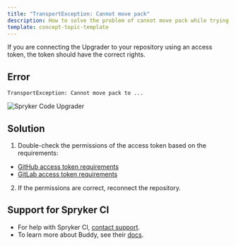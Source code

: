 ```yaml
---
title: "TransportException: Cannot move pack"
description: How to solve the problem of cannot move pack while trying to connect the repository to the Spryker Code Upgrader project
template: concept-topic-template
---
```


If you are connecting the Upgrader to your repository using an access token, the token should have the correct rights.

## Error

```shell
TransportException: Cannot move pack to ...
```

![Spryker Code Upgrader](https://spryker.s3.eu-central-1.amazonaws.com/docs/paas%2B/dev/troubleshooting/transportexception-cannot-move-pack.md/connection-error.png)

## Solution

1. Double-check the permissions of the access token based on the requirements:

* [GitHub access token requirements](/docs/paas-plus/dev/onboard-to-spryker-code-upgrader/connect-spryker-code-upgrader-to-a-github-managed-project.html#prerequisites)
* [GitLab access token requirements](/docs/paas-plus/dev/onboard-to-spryker-code-upgrader/connect-spryker-code-upgrader-to-a-gitlab-managed-project.html#prerequisites)

2. If the permissions are correct, reconnect the repository.

## Support for Spryker CI

* For help with Spryker CI, [contact support](https://spryker.force.com/support/s/).
* To learn more about Buddy, see their [docs](https://buddy.works/docs).
